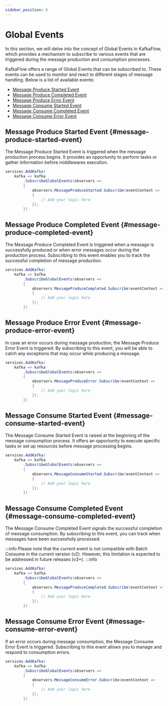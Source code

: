 ```yaml
---
sidebar_position: 6
---
```


# Global Events

In this section, we will delve into the concept of Global Events in KafkaFlow, which provides a mechanism to subscribe to various events that are triggered during the message production and consumption processes. 

KafkaFlow offers a range of Global Events that can be subscribed to. These events can be used to monitor and react to different stages of message handling. Below is a list of available events:
  - [Message Produce Started Event](#message-produce-started-event)
  - [Message Produce Completed Event](#message-produce-completed-event)
  - [Message Produce Error Event](#message-produce-error-event)
  - [Message Consume Started Event](#message-consume-started-event)
  - [Message Consume Completed Event](#message-consume-completed-event)
  - [Message Consume Error Event](#message-consume-error-event)

## Message Produce Started Event {#message-produce-started-event}

The Message Produce Started Event is triggered when the message production process begins. It provides an opportunity to perform tasks or gather information before middlewares execution.

```csharp
services.AddKafka(
    kafka => kafka
        .SubscribeGlobalEvents(observers =>
        {
            observers.MessageProduceStarted.Subscribe(eventContext =>
            {
                // Add your logic here
            });
        })
```

## Message Produce Completed Event {#message-produce-completed-event}

The Message Produce Completed Event is triggered when a message is successfully produced or when error messages occur during the production process. Subscribing to this event enables you to track the successful completion of message production.

```csharp
services.AddKafka(
    kafka => kafka
        .SubscribeGlobalEvents(observers =>
        {
            observers.MessageProduceCompleted.Subscribe(eventContext =>
            {
                // Add your logic here
            });
        })
```

## Message Produce Error Event {#message-produce-error-event}

In case an error occurs during message production, the Message Produce Error Event is triggered. By subscribing to this event, you will be able to catch any exceptions that may occur while producing a message.

```csharp
services.AddKafka(
    kafka => kafka
        .SubscribeGlobalEvents(observers =>
        {
            observers.MessageProduceError.Subscribe(eventContext =>
            {
                // Add your logic here
            });
        })
```

## Message Consume Started Event {#message-consume-started-event}

The Message Consume Started Event is raised at the beginning of the message consumption process. It offers an opportunity to execute specific tasks or set up resources before message processing begins.

```csharp
services.AddKafka(
    kafka => kafka
        .SubscribeGlobalEvents(observers =>
        {
            observers.MessageConsumeStarted.Subscribe(eventContext =>
            {
                // Add your logic here
            });
        })
```

## Message Consume Completed Event {#message-consume-completed-event}

The Message Consume Completed Event signals the successful completion of message consumption. By subscribing to this event, you can track when messages have been successfully processed.

:::info
Please note that the current event is not compatible with Batch Consume in the current version (v2). However, this limitation is expected to be addressed in future releases (v3+).
:::info

```csharp
services.AddKafka(
    kafka => kafka
        .SubscribeGlobalEvents(observers =>
        {
            observers.MessageProduceCompleted.Subscribe(eventContext =>
            {
                // Add your logic here
            });
        })
```

## Message Consume Error Event {#message-consume-error-event}

If an error occurs during message consumption, the Message Consume Error Event is triggered. Subscribing to this event allows you to manage and respond to consumption errors.

```csharp
services.AddKafka(
    kafka => kafka
        .SubscribeGlobalEvents(observers =>
        {
            observers.MessageConsumeError.Subscribe(eventContext =>
            {
                // Add your logic here
            });
        })
```